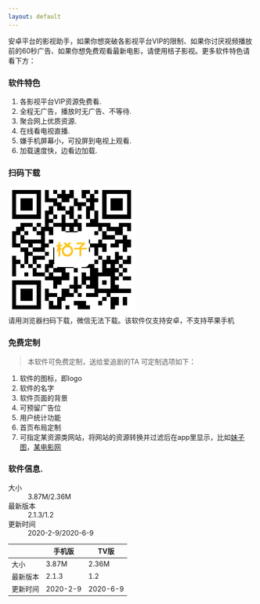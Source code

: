 ```yaml
---
layout: default
---
```


安卓平台的影视助手，如果你想突破各影视平台VIP的限制、如果你讨厌视频播放前的60秒广告、如果你想免费观看最新电影，请使用桔子影视。更多软件特色请看下方：

### 软件特色

1.  各影视平台VIP资源免费看.
2.  全程无广告，播放时无广告、不等待.
3.  聚合网上优质资源.
4.  在线看电视直播.
5.  嫌手机屏幕小，可投屏到电视上观看.
6.  加载速度快，边看边加载.

### 扫码下载

![二维码](assets/img/erw.png)
<br>请用浏览器扫码下载，微信无法下载。该软件仅支持安卓，不支持苹果手机

### 免费定制

> 本软件可免费定制，送给爱追剧的TA
> 可定制选项如下：
1. 软件的图标，即logo
2. 软件的名字
3. 软件页面的背景
4. 可预留广告位
5. 用户统计功能
6. 首页布局定制
7. 可指定某资源类网站，将网站的资源转换并过滤后在app里显示，比如[妹子图](https://www.meizitu.com/)，[某电影网](http://www.k2938.com/)


### 软件信息.

<dl>
<dt>大小</dt>
<dd>3.87M/2.36M</dd>
<dt>最新版本</dt>
<dd>2.1.3/1.2</dd>
<dt>更新时间</dt>
<dd>2020-2-9/2020-6-9</dd>
</dl>

|     | 手机版  | TV版  |
|  ----  | ----  | ----  |
| 大小  | 3.87M | 2.36M |
| 最新版本  | 2.1.3 | 1.2 |
| 更新时间  | 2020-2-9 | 2020-6-9 |
